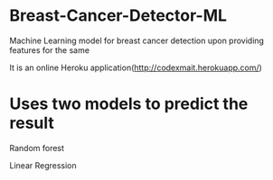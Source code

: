 # Breast-Cancer-Detector-ML
Machine Learning model for breast cancer detection upon providing features for the same

It is an online Heroku application(http://codexmait.herokuapp.com/)

# Uses two models to predict the result


 Random forest
 
 Linear Regression


